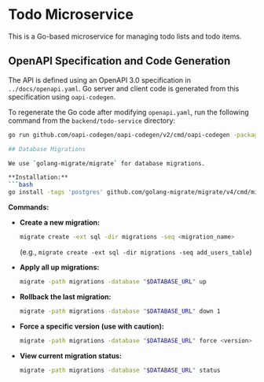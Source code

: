 # Todo Microservice

This is a Go-based microservice for managing todo lists and todo items.

## OpenAPI Specification and Code Generation

The API is defined using an OpenAPI 3.0 specification in `../docs/openapi.yaml`. Go server and client code is generated from this specification using `oapi-codegen`.

To regenerate the Go code after modifying `openapi.yaml`, run the following command from the `backend/todo-service` directory:

```bash
go run github.com/oapi-codegen/oapi-codegen/v2/cmd/oapi-codegen -package generated -generate types,chi-server -o api/generated/todo_api.go ../docs/openapi.yaml

## Database Migrations

We use `golang-migrate/migrate` for database migrations.

**Installation:**
```bash
go install -tags 'postgres' github.com/golang-migrate/migrate/v4/cmd/migrate@latest
```

**Commands:**

*   **Create a new migration:**
    ```bash
    migrate create -ext sql -dir migrations -seq <migration_name>
    ```
    (e.g., `migrate create -ext sql -dir migrations -seq add_users_table`)

*   **Apply all up migrations:**
    ```bash
    migrate -path migrations -database "$DATABASE_URL" up
    ```

*   **Rollback the last migration:**
    ```bash
    migrate -path migrations -database "$DATABASE_URL" down 1
    ```

*   **Force a specific version (use with caution):**
    ```bash
    migrate -path migrations -database "$DATABASE_URL" force <version>
    ```

*   **View current migration status:**
    ```bash
    migrate -path migrations -database "$DATABASE_URL" status
    ```
```